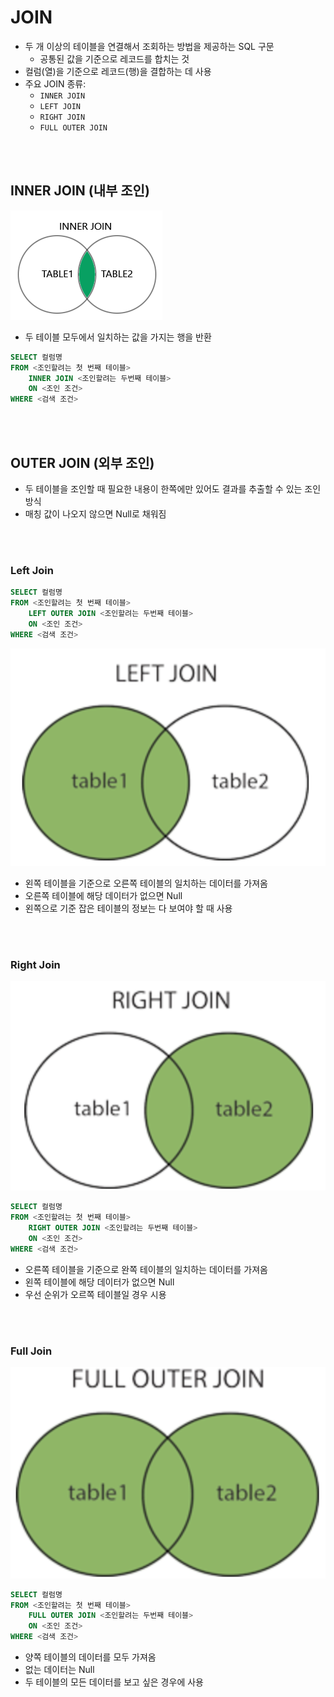 # JOIN

* 두 개 이상의 테이블을 연결해서 조회하는 방법을 제공하는 SQL 구문
    * 공통된 값을 기준으로 레코드를 합치는 것
* 컬럼(열)을 기준으로 레코드(행)을 결합하는 데 사용
* 주요 JOIN 종류:
    - `INNER JOIN`
    - `LEFT JOIN`
    - `RIGHT JOIN`
    - `FULL OUTER JOIN`


<br></br>

## INNER JOIN (내부 조인)
![alt text](설명사진/내부조인.png)
* 두 테이블 모두에서 일치하는 값을 가지는 행을 반환
```sql
SELECT 컬럼명
FROM <조인할려는 첫 번째 테이블>
    INNER JOIN <조인할려는 두번째 테이블>
    ON <조인 조건>
WHERE <검색 조건>
```

<br></br>

## OUTER JOIN (외부 조인)
* 두 테이블을 조인할 때 필요한 내용이 한쪽에만 있어도 결과를 추출할 수 있는 조인 방식
* 매칭 값이 나오지 않으면 Null로 채워짐

<br></br>

### Left Join
```sql
SELECT 컬럼명
FROM <조인할려는 첫 번째 테이블>
    LEFT OUTER JOIN <조인할려는 두번째 테이블>
    ON <조인 조건>
WHERE <검색 조건>
```
![alt text](<설명사진/왼쪽 조인.png>)
* 왼쪽 테이블을 기준으로 오른쪽 테이블의 일치하는 데이터를 가져옴
* 오른쪽 테이블에 해당 데이터가 없으면 Null
* 왼쪽으로 기준 잡은 테이블의 정보는 다 보여야 할 때 사용

<br></br>

### Right Join 
![alt text](설명사진/오른쪽조인.png)
```sql
SELECT 컬럼명
FROM <조인할려는 첫 번째 테이블>
    RIGHT OUTER JOIN <조인할려는 두번째 테이블>
    ON <조인 조건>
WHERE <검색 조건>
```
* 오른쪽 테이블을 기준으로 완쪽 테이블의 일치하는 데이터를 가져옴
* 왼쪽 테이블에 해당 데이터가 없으면 Null
* 우선 순위가 오르쪽 테이블일 경우 시용

<br></br>

### Full Join
![alt text](설명사진/전체조인.png)
```sql
SELECT 컬럼명
FROM <조인할려는 첫 번째 테이블>
    FULL OUTER JOIN <조인할려는 두번째 테이블>
    ON <조인 조건>
WHERE <검색 조건>
```
* 양쪽 테이블의 데이터를 모두 가져옴
* 없는 데이터는 Null
* 두 테이블의 모든 데이터를 보고 싶은 경우에 사용